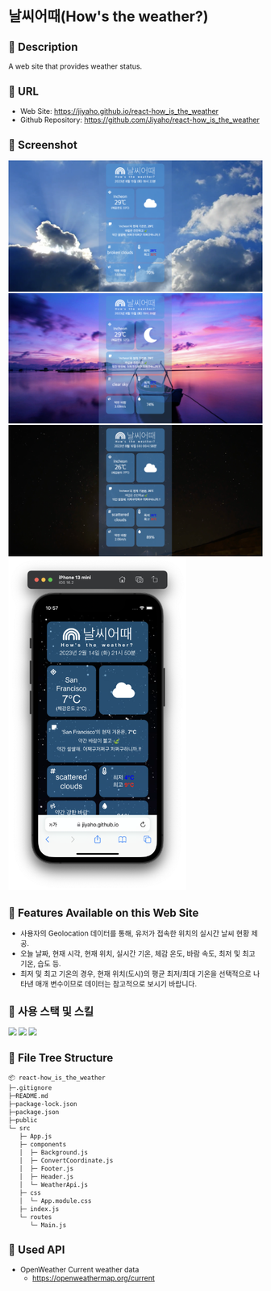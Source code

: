 # 날씨어때(How's the weather?)

## 🔷 Description

A web site that provides weather status.

## 🔷 URL

- Web Site: https://jiyaho.github.io/react-how_is_the_weather
- Github Repository: https://github.com/Jiyaho/react-how_is_the_weather

## 🔷 Screenshot

<img src="public/assets/screenshot/pc1.png" alt="screenshot" />
<img src="public/assets/screenshot/pc2.png" alt="screenshot" />
<img src="public/assets/screenshot/pc4.png" alt="screenshot" />

<img src="public/assets/screenshot/mobile1.png" alt="screenshot" width="70%" />

## 🔷 Features Available on this Web Site

- 사용자의 Geolocation 데이터를 통해, 유저가 접속한 위치의 실시간 날씨 현황 제공.
- 오늘 날짜, 현재 시각, 현재 위치, 실시간 기온, 체감 온도, 바람 속도, 최저 및 최고 기온, 습도 등.
- 최저 및 최고 기온의 경우, 현재 위치(도시)의 평균 최저/최대 기온을 선택적으로 나타낸 매개 변수이므로 데이터는 참고적으로 보시기 바랍니다.

## 🔷 사용 스택 및 스킬

<div>
    <img src="https://img.shields.io/badge/React-61DAFB?style=for-the-badge&logo=React&logoColor=black" />
    <img src="https://img.shields.io/badge/JavaScript-F7DF1E?style=for-the-badge&logo=JavaScript&logoColor=black" />
    <img src="https://img.shields.io/badge/CSS Modules-000000?style=for-the-badge&logo=CSS Modules&logoColor=white" />
</div>

## 🔷 File Tree Structure

```
📦 react-how_is_the_weather
├─.gitignore
├─README.md
├─package-lock.json
├─package.json
├─public
└─ src
   ├─ App.js
   ├─ components
   │  ├─ Background.js
   │  ├─ ConvertCoordinate.js
   │  ├─ Footer.js
   │  ├─ Header.js
   │  └─ WeatherApi.js
   ├─ css
   │  └─ App.module.css
   ├─ index.js
   └─ routes
      └─ Main.js
```

## 🔷 Used API

- OpenWeather Current weather data
  - https://openweathermap.org/current
